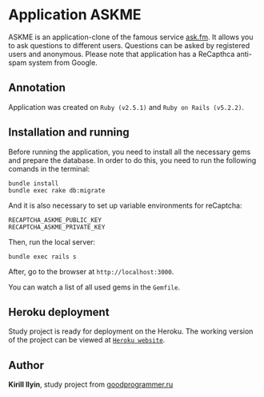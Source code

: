 # Application ASKME

ASKME is an application-clone of the famous service [ask.fm](https://ask.fm/). It allows you to ask questions to different users. Questions can be asked by registered users and anonymous. Please note that application has a ReCapthca anti-spam system from Google.


## Annotation

Application was created on `Ruby (v2.5.1)` and `Ruby on Rails (v5.2.2)`.

## Installation and running

Before running the application, you need to install all the necessary gems and prepare the database. In order to do this, you need to run the following comands in the terminal:
```
bundle install
bundle exec rake db:migrate
```
And it is also necessary to set up variable environments for reCaptcha:

```
RECAPTCHA_ASKME_PUBLIC_KEY
RECAPTCHA_ASKME_PRIVATE_KEY
```

Then, run the local server:
```
bundle exec rails s
```

After, go to the browser at `http://localhost:3000`.

You can watch a list of all used gems in the `Gemfile`.

## Heroku deployment

Study project is ready for deployment on the Heroku. The working version of the project can be viewed at [`Heroku website`](https://cuurjol-askme.herokuapp.com/).

## Author

**Kirill Ilyin**, study project from [goodprogrammer.ru](https://goodprogrammer.ru/)
